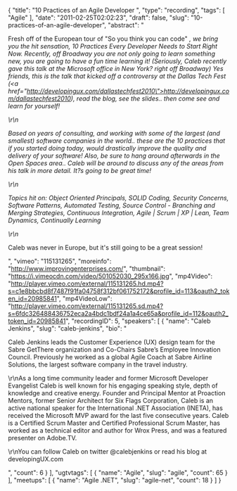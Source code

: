 {
  "title": "10 Practices of an Agile Developer ",
  "type": "recording",
  "tags": [
    "Agile"
  ],
  "date": "2011-02-25T02:02:23",
  "draft": false,
  "slug": "10-practices-of-an-agile-developer",
  "abstract": "<p>Fresh off of the European tour of \"So you think you can code\" *, we bring you the hit sensation, 10 Practices Every Developer Needs to Start Right Now. Recently, off Broadway you are not only going to learn something new, you are going to have a fun time learning it! (Seriously, Caleb recently gave this talk at the Microsoft office in New York? right off Broadway) Yes friends, this is the talk that kicked off a controversy at the Dallas Tech Fest (<a href=\"http://developingux.com/dallastechfest2010\">http://developingux.com/dallastechfest2010</a>), read the blog, see the slides.. then come see and learn for yourself!</p>\r\n<p>Based on years of consulting, and working with some of the largest (and smallest) software companies in the world.. these are the 10 practices that if you started doing today, would drastically improve the quality and delivery of your software! Also, be sure to hang around afterwards in the Open Spaces area.. Caleb will be around to discuss any of the areas from his talk in more detail. It?s going to be great time!</p>\r\n<p>Topics hit on: Object Oriented Principals, SOLID Coding, Security Concerns, Software Patterns, Automated Testing, Source Control - Branching and Merging Strategies, Continuous Integration, Agile | Scrum | XP | Lean, Team Dynamics, Continually Learning</p>\r\n<p>* Caleb was never in Europe, but it's still going to be a great session!</p>",
  "vimeo": "115131265",
  "moreinfo": "http://www.improvingenterprises.com/",
  "thumbnail": "https://i.vimeocdn.com/video/501052030_295x166.jpg",
  "mp4Video": "http://player.vimeo.com/external/115131265.hd.mp4?s=c1e8bbcbd8f7487f91fa04758f312bf061752172&profile_id=113&oauth2_token_id=20985841",
  "mp4VideoLow": "http://player.vimeo.com/external/115131265.sd.mp4?s=6fdc326488436752eca2a4bdc1bdf24a1a4ce65a&profile_id=112&oauth2_token_id=20985841",
  "recordingID": 5,
  "speakers": [
    {
      "name": "Caleb Jenkins",
      "slug": "caleb-jenkins",
      "bio": "<p>Caleb Jenkins leads the Customer Experience (UX) design team for the Sabre GetThere organization and Co-Chairs Sabre’s Employee Innovation Council. Previously he worked as a global Agile Coach at Sabre Airline Solutions, the largest software company in the travel industry.</p><p>\r\nAs a long time community leader and former Microsoft Developer Evangelist Caleb is well known for his engaging speaking style, depth of knowledge and creative energy. Founder and Principal Mentor at Proaction Mentors, former Senior Architect for Six Flags Corporation, Caleb is an active national speaker for the International .NET Association (INETA), has received the Microsoft MVP award for the last five consecutive years. Caleb is a Certified Scrum Master and Certified Professional Scrum Master, has worked as a technical editor and author for Wrox Press, and was a featured presenter on Adobe.TV.</p><p>\r\nYou can follow Caleb on twitter @calebjenkins or read his blog at developingUX.com</p>",
      "count": 6
    }
  ],
  "ugtvtags": [
    {
      "name": "Agile",
      "slug": "agile",
      "count": 65
    }
  ],
  "meetups": [
    {
      "name": "Agile .NET",
      "slug": "agile-net",
      "count": 18
    }
  ]
}
